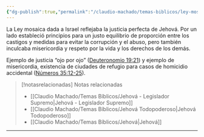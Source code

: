 ```yaml
---
{"dg-publish":true,"permalink":"/claudio-machado/temas-biblicos/ley-mosaica-justicia-y-misericordia/","title":"Ley mosaica: Justicia y Misericordia","tags":["Soberanía","Ley","justicia","misericórdia"]}
---
```


La Ley mosaica dada a Israel reflejaba la justicia perfecta de Jehová. Por un lado estableció principios para un justo equilibrio de proporción entre los castigos y medidas para evitar la corrupción y el abuso,  pero también inculcaba misericordia y respeto por la vida y los derechos de los demás. 

Ejemplo de justicia “ojo por ojo” ([Deuteronomio 19:21](https://wol.jw.org/es/wol/b/r4/lp-s/nwtsty/5/19#v=5:19:21)) y ejemplo de misericordia, existencia de ciudades de refugio para casos de homicidio accidental ([Números 35:12-25](https://wol.jw.org/es/wol/b/r4/lp-s/nwtsty/4/35#v=4:35:12-4:35:25)). 


> [!notasrelacionadas] Notas relacionadas
> - [[Claudio Machado/Temas Bíblicos/Jehová - Legislador Supremo\|Jehová - Legislador Supremo]]
> - [[Claudio Machado/Temas Bíblicos/Jehová Todopoderoso\|Jehová Todopoderoso]]
> - [[Claudio Machado/Temas Bíblicos/Jehová\|Jehová]]



---

